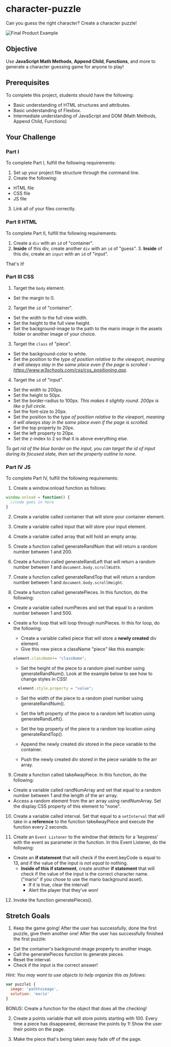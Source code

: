 # character-puzzle

Can you guess the right character? Create a character puzzle!

![Final Product Example](https://github.com/junior-devleague/character-puzzle/blob/master/assets/example.png)

## Objective

Use **JavaScript Math Methods**, **Append Child**, **Functions**, and more to generate a character guessing game for anyone to play!

## Prerequisites

To complete this project, students should have the following:
* Basic understanding of HTML structures and attributes.
* Basic understanding of Flexbox.
* Intermediate understanding of JavaScript and DOM (Math Methods, Append Child, Functions)

## Your Challenge

### Part I

To complete Part I, fulfill the following requirements:
1. Set up your project file structure through the command line.
2. Create the following:
* HTML file
* CSS file
* JS file
3. Link all of your files correctly.

### Part II HTML

To complete Part II, fulfill the following requirements:

1. Create a ```div``` with an ```id``` of "container".
  2. **Inside** of this div, create another ```div``` with an ```id``` of "guess".
    3. **Inside** of this div, create an ```input``` with an ```id``` of "input".

That's it!

### Part III CSS

1. Target the ```body``` element.
* Set the margin to 0.

2. Target the ```id``` of "container".
* Set the width to the full view width.
* Set the height to the full view height.
* Set the background-image to the path to the mario image in the assets folder or another image of your choice.

3. Target the ```class``` of "piece".
* Set the background-color to white.
* Set the position to the *type of position relative to the viewport, meaning it will always stay in the same place even if the page is scrolled - https://www.w3schools.com/css/css_positioning.asp*.

4. Target the ```id``` of "input".
* Set the width to 200px.
* Set the height to 50px.
* Set the border-radius to 100px. *This makes it slightly round. 200px is like a full circle.*
* Set the font-size to 20px.
* Set the position to the *type of position relative to the viewport, meaning it will always stay in the same place even if the page is scrolled.*
* Set the top property to 20px.
* Set the left property to 20px.
* Set the z-index to 2 so that it is above everything else.

*To get rid of the blue border on the input, you can target the id of input during its focused state, then set the property outline to none.*

### Part IV JS

To complete Part IV, fulfill the following requirements:

1. Create a window.onload function as follows:

``` javascript
window.onload = function() {
  //code goes in here
}

```

2. Create a variable called container that will store your container element.

3. Create a variable called input that will store your input element.

4. Create a variable called array that will hold an empty array.

5. Create a function called generateRandNum that will return a random number between 1 and 200.

6. Create a function called generateRandLeft that will return a random number between 1 and ```document.body.scrollWidth```.

7. Create a function called generateRandTop that will return a random number between 1 and ```document.body.scrollHeight```.

8. Create a function called generatePieces. In this function, do the following:
* Create a variable called numPieces and set that equal to a random number between 1 and 500.
* Create a for loop that will loop through numPieces. In this for loop, do the following:
  * Create a variable called piece that will store a **newly created** div element.
  * Give this new piece a className "piece" like this example:

  ``` JavaScript
  element.className+= "className";
  ```
  * Set the height of the piece to a random pixel number using generateRandNum(). Look at the example below to see how to change styles in CSS!

  ``` javascript
    element.style.property = "value";
  ```

  * Set the width of the piece to a random pixel number using generateRandNum().

  * Set the left property of the piece to a random left location using generateRandLeft().

  * Set the top property of the piece to a random top location using generateRandTop().

  * Append the newly created div stored in the piece variable to the container.

  * Push the newly created div stored in the piece variable to the arr array.

9. Create a function called takeAwayPiece. In this function, do the following:
  * Create a variable called randNumArray and set that equal to a random number between 1 and the length of the arr array.
  * Access a random element from the arr array using randNumArray. Set the display CSS property of this element to "none".

10. Create a variable called interval. Set that equal to a ```setInterval``` that will take in a **reference** to the function takeAwayPiece and execute the function every 2 seconds.

11. Create an ```Event Listener``` to the window that detects for a 'keypress' with the event as parameter in the function. In this Event Listener, do the following:
  * Create an **if statement** that will check if the event.keyCode is equal to 13, and if the value of the input is *not equal to* nothing.
    * **Inside of this if statement**, create another **if statement** that will check if the value of the input is the correct character name. ("mario" if you chose to use the mario background asset).
      * If it is true, clear the interval!
      * Alert the player that they've won!

12. Invoke the function generatePieces().

## Stretch Goals

1. Keep the game going! After the user has successfully, done the first puzzle, give them another one! After the user has successfully finished the first puzzle:
  * Set the container's background-image property to another image.
  * Call the generatePieces function to generate pieces.
  * Reset the interval.  
  * Check if the input is the correct answer!

*Hint: You may want to use objects to help organize this as follows:*

``` javascript
var puzzle1 {
  image: 'pathtoimage',
  solution: 'mario'
}
```

BONUS: Create a function for the object that does all the checking!  

2. Create a points variable that will store points starting with 100. Every time a piece has disappeared, decrease the points by 1! Show the user their points on the page.

3. Make the piece that's being taken away fade off of the page.
